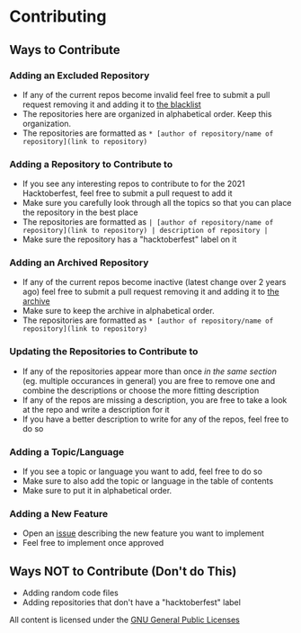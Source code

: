 # Contributing
## Ways to Contribute
### Adding an Excluded Repository
* If any of the current repos become invalid feel free to submit a pull request removing it and adding it to [the blacklist](./blacklist)
* The repositories here are organized in alphabetical order. Keep this organization.
* The repositories are formatted as `* [author of repository/name of repository](link to repository)`
### Adding a Repository to Contribute to
* If you see any interesting repos to contribute to for the 2021 Hacktoberfest, feel free to submit a pull request to add it
* Make sure you carefully look through all the topics so that you can place the repository in the best place
* The repositories are formatted as `| [author of repository/name of repository](link to repository) | description of repository |`
* Make sure the repository has a "hacktoberfest" label on it
### Adding an Archived Repository
* If any of the current repos become inactive (latest change over 2 years ago) feel free to submit a pull request removing it and adding it to [the archive](./archive)
* Make sure to keep the archive in alphabetical order.
* The repositories are formatted as `* [author of repository/name of repository](link to repository)`
### Updating the Repositories to Contribute to
* If any of the repositories appear more than once *in the same section* (eg. multiple occurances in general) you are free to remove one and combine the descriptions or choose the more fitting description
* If any of the repos are missing a description, you are free to take a look at the repo and write a description for it
* If you have a better description to write for any of the repos, feel free to do so
### Adding a Topic/Language
* If you see a topic or language you want to add, feel free to do so
* Make sure to also add the topic or language in the table of contents
* Make sure to put it in alphabetical order.
### Adding a New Feature
* Open an [issue](https://github.com/vivian-dai/Hacktoberfest-2021-Repos/issues/new) describing the new feature you want to implement
* Feel free to implement once approved

## Ways NOT to Contribute (Don't do This)
* Adding random code files
* Adding repositories that don't have a "hacktoberfest" label

All content is licensed under the [GNU General Public Licenses](./LICENSE)
